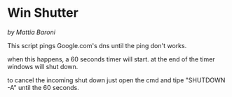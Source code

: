 # Win Shutter 
*by Mattia Baroni*

This script pings Google.com's dns until the ping don't works.

when this happens, a 60 seconds timer will start. at the end of the timer windows will shut down.

to cancel the incoming shut down just open the cmd and tipe "SHUTDOWN -A" until the 60 seconds.
